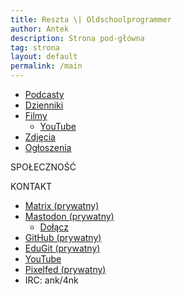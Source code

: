 ```yaml
---
title: Reszta \| Oldschoolprogrammer
author: Antek
description: Strona pod-główna
tag: strona
layout: default
permalink: /main
---
```


<!-- - [Harmonogram](/main/harmonogram) -->
- [Podcasty](/main/audio/)
  <!-- - [Bandcamp](oldschoolprogrammer.bandcamp.com/) -->
- [Dzienniki](/main/log/)
- [Filmy](/main/video/)
  - [YouTube](https://youtube.com/channel/OldschoolProgrammer)
  <!-- - [PeerTube](scitech.video/c/OldschoolProgrammer) -->
- [Zdjęcia](/main/img/)
  <!-- - [Pixelfed](pixelfed.org/OldschoolProgrammer) -->
- [Ogłoszenia](/main/announcements)
  <!-- - [Mastodon](mastodon.social/@OldschoolProgrammer) -->

SPOŁECZNOŚĆ
<!-- - [Matrix](matrix.org/#/#oldschoolprogrammer-community:matrix.org) -->

KONTAKT
- [Matrix (prywatny)](https://matrix.to/#/@4nk:matrix.org)
- [Mastodon (prywatny)](https://mastodon.social/@4nk)
  - [Dołącz](https://mastodon.social/invite/aA2PwYos)
- [GitHub (prywatny)](https://github.com/ankiedos)
- [EduGit (prywatny)](https://edugit.org/ank)
- [YouTube](https://youtube.com/channel/OldschoolProgrammer)
- [Pixelfed (prywatny)](https://pixelfed.org/4nk)
- IRC: ank/4nk